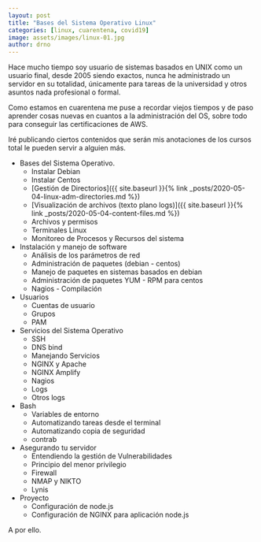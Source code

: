 ```yaml
---
layout: post
title: "Bases del Sistema Operativo Linux"
categories: [linux, cuarentena, covid19]
image: assets/images/linux-01.jpg
author: drno
---
```


Hace mucho tiempo soy usuario de sistemas basados en UNIX como un usuario final, desde 2005 siendo exactos, nunca he administrado un servidor en su totalidad, únicamente para tareas de la universidad y otros asuntos nada profesional o formal.

Como estamos en cuarentena me puse a recordar viejos tiempos y de paso aprender cosas nuevas en cuantos a la administración del OS, sobre todo para conseguir las certificaciones de AWS.

Iré publicando ciertos contenidos que serán mis anotaciones de los cursos total le pueden servir a alguien más.

- Bases del Sistema Operativo.
  - Instalar Debian
  - Instalar Centos
  - [Gestión de Directorios]({{ site.baseurl }}{% link _posts/2020-05-04-linux-adm-directories.md %})
  - [Visualización de archivos (texto plano logs)]({{ site.baseurl }}{% link _posts/2020-05-04-content-files.md %})
  - Archivos y permisos
  - Terminales Linux
  - Monitoreo de Procesos y Recursos del sistema
- Instalación y manejo de software
  - Análisis de los parámetros de red
  - Administración de paquetes (debian - centos)
  - Manejo de paquetes en sistemas basados en debian
  - Administración de paquetes YUM - RPM para centos
  - Nagios - Compilación
- Usuarios
  - Cuentas de usuario
  - Grupos
  - PAM
- Servicios del Sistema Operativo
  - SSH
  - DNS bind
  - Manejando Servicios
  - NGINX y Apache
  - NGINX Amplify
  - Nagios
  - Logs
  - Otros logs
- Bash
  - Variables de entorno
  - Automatizando tareas desde el terminal
  - Automatizando copia de seguridad
  - contrab
- Asegurando tu servidor
  - Entendiendo la gestión de Vulnerabilidades
  - Principio del menor privilegio
  - Firewall
  - NMAP y NIKTO
  - Lynis
- Proyecto
  - Configuración de node.js
  - Configuración de NGINX para aplicación node.js

A por ello.
